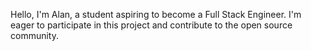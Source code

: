 Hello, I'm Alan, a student aspiring to become a Full Stack Engineer. I'm eager to participate in this project and contribute to the open source community.